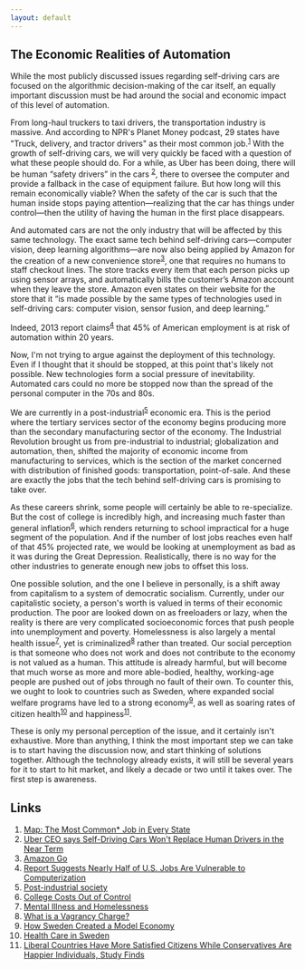 ```yaml
---
layout: default
---
```


## The Economic Realities of Automation

While the most publicly discussed issues regarding self-driving cars are focused on the algorithmic decision-making of the car itself, an equally important discussion must be had around the social and economic impact of this level of automation.

From long-haul truckers to taxi drivers, the transportation industry is massive. And according to NPR's Planet Money podcast, 29 states have "Truck, delivery, and tractor drivers" as their most common job.<sup>[1](http://www.npr.org/sections/money/2015/02/05/382664837/map-the-most-common-job-in-every-state)</sup> With the growth of self-driving cars, we will very quickly be faced with a question of what these people should do. For a while, as Uber has been doing, there will be human “safety drivers” in the cars <sup>[2](http://www.theverge.com/2016/10/19/13341130/uber-travis-kalanick-self-driving-cars-automation-jobs)</sup>, there to oversee the computer and provide a fallback in the case of equipment failure. But how long will this remain economically viable? When the safety of the car is such that the human inside stops paying attention—realizing that the car has things under control—then the utility of having the human in the first place disappears.

And automated cars are not the only industry that will be affected by this same technology. The exact same tech behind self-driving cars—computer vision, deep learning algorithms—are now also being applied by Amazon for the creation of a new convenience store<sup>[3](https://www.amazon.com/b?node=16008589011)</sup>, one that requires no humans to staff checkout lines. The store tracks every item that each person picks up using sensor arrays, and automatically bills the customer’s Amazon account when they leave the store. Amazon even states on their website for the store that it “is made possible by the same types of technologies used in self-driving cars: computer vision, sensor fusion, and deep learning.”

Indeed, 2013 report claims<sup>[4](https://www.technologyreview.com/s/519241/report-suggests-nearly-half-of-us-jobs-are-vulnerable-to-computerization/)</sup> that 45% of American employment is at risk of automation within 20 years.

Now, I'm not trying to argue against the deployment of this technology. Even if I thought that it should be stopped, at this point that's likely not possible. New technologies form a social pressure of inevitability. Automated cars could no more be stopped now than the spread of the personal computer in the 70s and 80s.

We are currently in a post-industrial<sup>[5](https://en.wikipedia.org/wiki/Post-industrial_society)</sup> economic era. This is the period where the tertiary services sector of the economy begins producing more than the secondary manufacturing sector of the economy. The Industrial Revolution brought us from pre-industrial to industrial; globalization and automation, then, shifted the majority of economic income from manufacturing to services, which is the section of the market concerned with distribution of finished goods: transportation, point-of-sale. And these are exactly the jobs that the tech behind self-driving cars is promising to take over.

As these careers shrink, some people will certainly be able to re-specialize. But the cost of college is incredibly high, and increasing much faster than general inflation<sup>[6](http://www.forbes.com/sites/steveodland/2012/03/24/college-costs-are-soaring/#69bc4adf641b)</sup>, which renders returning to school impractical for a huge segment of the population. And if the number of lost jobs reaches even half of that 45% projected rate, we would be looking at unemployment as bad as it was during the Great Depression. Realistically, there is no way for the other industries to generate enough new jobs to offset this loss.

One possible solution, and the one I believe in personally, is a shift away from capitalism to a system of democratic socialism. Currently, under our capitalistic society, a person's worth is valued in terms of their economic production. The poor are looked down on as freeloaders or lazy, when the reality is there are very complicated socioeconomic forces that push people into unemployment and poverty. Homelessness is also largely a mental health issue<sup>[7](http://www.nationalhomeless.org/factsheets/Mental_Illness.pdf)</sup>, yet is criminalized<sup>[8](http://www.criminaldefenselawyer.com/resources/criminal-defense/crime-penalties/what-a-vagrancy-charge)</sup> rather than treated. Our social perception is that someone who does not work and does not contribute to the economy is not valued as a human. This attitude is already harmful, but will become that much worse as more and more able-bodied, healthy, working-age people are pushed out of jobs through no fault of their own. To counter this, we ought to look to countries such as Sweden, where expanded social welfare programs have led to a strong economy<sup>[9](https://sweden.se/society/health-care-in-sweden/)</sup>, as well as soaring rates of citizen health<sup>[10](https://sweden.se/society/health-care-in-sweden/)</sup> and happiness<sup>[11](http://www.apa.org/news/press/releases/2014/09/satisfied-citizens.aspx)</sup>.

These is only my personal perception of the issue, and it certainly isn't exhaustive. More than anything, I think the most important step we can take is to start having the discussion now, and start thinking of solutions together. Although the technology already exists, it will still be several years for it to start to hit market, and likely a decade or two until it takes over. The first step is awareness.


## Links

1. [Map: The Most Common* Job in Every State](http://www.npr.org/sections/money/2015/02/05/382664837/map-the-most-common-job-in-every-state)
2. [Uber CEO says Self-Driving Cars Won't Replace Human Drivers in the Near Term](http://www.theverge.com/2016/10/19/13341130/uber-travis-kalanick-self-driving-cars-automation-jobs)
3. [Amazon Go](https://www.amazon.com/b?node=16008589011)
4. [Report Suggests Nearly Half of U.S. Jobs Are Vulnerable to Computerization](https://www.technologyreview.com/s/519241/report-suggests-nearly-half-of-us-jobs-are-vulnerable-to-computerization/)
5. [Post-industrial society](https://en.wikipedia.org/wiki/Post-industrial_society)
6. [College Costs Out of Control](http://www.forbes.com/sites/steveodland/2012/03/24/college-costs-are-soaring/#69bc4adf641b)
7. [Mental Illness and Homelessness](http://www.nationalhomeless.org/factsheets/Mental_Illness.pdf)
8. [What is a Vagrancy Charge?](http://www.criminaldefenselawyer.com/resources/criminal-defense/crime-penalties/what-a-vagrancy-charge)
9. [How Sweden Created a Model Economy](https://sweden.se/business/how-sweden-created-a-model-economy/)
10. [Health Care in Sweden](https://sweden.se/society/health-care-in-sweden/)
11. [Liberal Countries Have More Satisfied Citizens While Conservatives Are Happier Individuals, Study Finds](http://www.apa.org/news/press/releases/2014/09/satisfied-citizens.aspx)
